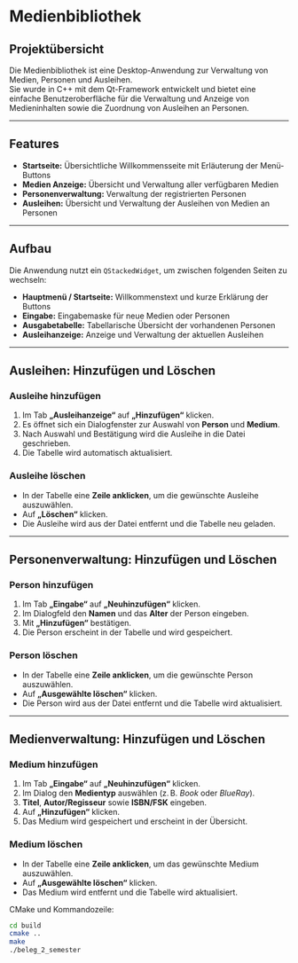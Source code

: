 # Medienbibliothek

## Projektübersicht

Die Medienbibliothek ist eine Desktop-Anwendung zur Verwaltung von Medien, Personen und Ausleihen.  
Sie wurde in C++ mit dem Qt-Framework entwickelt und bietet eine einfache Benutzeroberfläche für die Verwaltung und Anzeige von Medieninhalten sowie die Zuordnung von Ausleihen an Personen.

---

## Features

- **Startseite:** Übersichtliche Willkommensseite mit Erläuterung der Menü-Buttons  
- **Medien Anzeige:** Übersicht und Verwaltung aller verfügbaren Medien  
- **Personenverwaltung:** Verwaltung der registrierten Personen  
- **Ausleihen:** Übersicht und Verwaltung der Ausleihen von Medien an Personen  

---

## Aufbau

Die Anwendung nutzt ein `QStackedWidget`, um zwischen folgenden Seiten zu wechseln:

- **Hauptmenü / Startseite:** Willkommenstext und kurze Erklärung der Buttons  
- **Eingabe:** Eingabemaske für neue Medien oder Personen  
- **Ausgabetabelle:** Tabellarische Übersicht der vorhandenen Personen  
- **Ausleihanzeige:** Anzeige und Verwaltung der aktuellen Ausleihen  

---

## Ausleihen: Hinzufügen und Löschen

### Ausleihe hinzufügen

1. Im Tab **„Ausleihanzeige“** auf **„Hinzufügen“** klicken.  
2. Es öffnet sich ein Dialogfenster zur Auswahl von **Person** und **Medium**.  
3. Nach Auswahl und Bestätigung wird die Ausleihe in die Datei geschrieben.  
4. Die Tabelle wird automatisch aktualisiert.

### Ausleihe löschen

- In der Tabelle eine **Zeile anklicken**, um die gewünschte Ausleihe auszuwählen.  
- Auf **„Löschen“** klicken.  
- Die Ausleihe wird aus der Datei entfernt und die Tabelle neu geladen.
---

## Personenverwaltung: Hinzufügen und Löschen

### Person hinzufügen

1. Im Tab **„Eingabe“** auf **„Neuhinzufügen“** klicken.  
2. Im Dialogfeld den **Namen** und das **Alter** der Person eingeben.  
3. Mit **„Hinzufügen“** bestätigen.  
4. Die Person erscheint in der Tabelle und wird gespeichert.

### Person löschen

- In der Tabelle eine **Zeile anklicken**, um die gewünschte Person auszuwählen.  
- Auf **„Ausgewählte löschen“** klicken.  
- Die Person wird aus der Datei entfernt und die Tabelle wird aktualisiert.

---

## Medienverwaltung: Hinzufügen und Löschen

### Medium hinzufügen

1. Im Tab **„Eingabe“** auf **„Neuhinzufügen“** klicken.  
2. Im Dialog den **Medientyp** auswählen (z. B. *Book* oder *BlueRay*).  
3. **Titel**, **Autor/Regisseur** sowie **ISBN/FSK** eingeben.  
4. Auf **„Hinzufügen“** klicken.  
5. Das Medium wird gespeichert und erscheint in der Übersicht.

### Medium löschen

- In der Tabelle eine **Zeile anklicken**, um das gewünschte Medium auszuwählen.  
- Auf **„Ausgewählte löschen“** klicken.  
- Das Medium wird entfernt und die Tabelle wird aktualisiert.

CMake und Kommandozeile:

```bash
cd build
cmake ..
make
./beleg_2_semester

